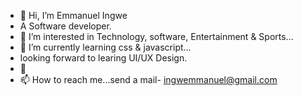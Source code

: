 - 👋 Hi, I’m Emmanuel Ingwe
- A Software developer.
- 👀 I’m interested in Technology, software, Entertainment & Sports...
- 🌱 I’m currently learning css & javascript...
- looking forward to learing UI/UX Design.
- 💞️
- 📫 How to reach me...send a mail- ingwemmanuel@gmail.com

<!---
Emmanuel-Ingwe/Emmanuel-Ingwe is a ✨ special ✨ repository because its `README.md` (this file) appears on your GitHub profile.
You can click the Preview link to take a look at your changes.
--->
